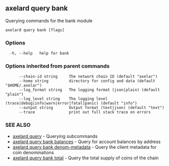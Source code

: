 ## axelard query bank

Querying commands for the bank module

```
axelard query bank [flags]
```

### Options

```
  -h, --help   help for bank
```

### Options inherited from parent commands

```
      --chain-id string     The network chain ID (default "axelar")
      --home string         directory for config and data (default "$HOME/.axelar")
      --log_format string   The logging format (json|plain) (default "plain")
      --log_level string    The logging level (trace|debug|info|warn|error|fatal|panic) (default "info")
      --output string       Output format (text|json) (default "text")
      --trace               print out full stack trace on errors
```

### SEE ALSO

* [axelard query](axelard_query.md)	 - Querying subcommands
* [axelard query bank balances](axelard_query_bank_balances.md)	 - Query for account balances by address
* [axelard query bank denom-metadata](axelard_query_bank_denom-metadata.md)	 - Query the client metadata for coin denominations
* [axelard query bank total](axelard_query_bank_total.md)	 - Query the total supply of coins of the chain

